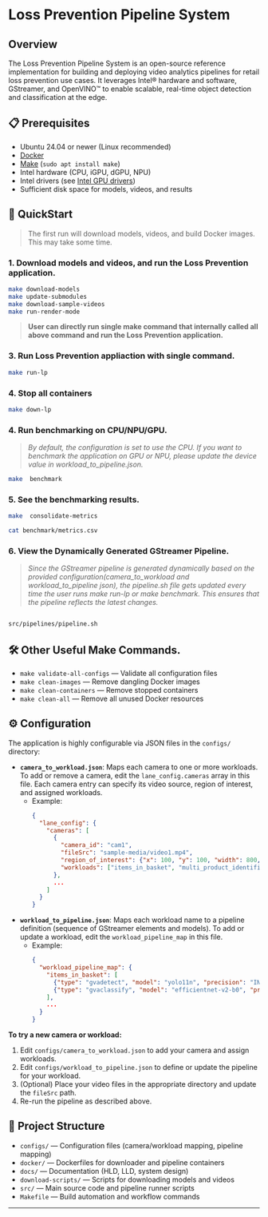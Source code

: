 # Loss Prevention Pipeline System

## Overview

The Loss Prevention Pipeline System is an open-source reference implementation for building and deploying video analytics pipelines for retail loss prevention use cases. It leverages Intel® hardware and software, GStreamer, and OpenVINO™ to enable scalable, real-time object detection and classification at the edge.

## 📋 Prerequisites

- Ubuntu 24.04 or newer (Linux recommended)
- [Docker](https://docs.docker.com/engine/install/)
- [Make](https://www.gnu.org/software/make/) (`sudo apt install make`)
- Intel hardware (CPU, iGPU, dGPU, NPU)
- Intel drivers (see [Intel GPU drivers](https://dgpu-docs.intel.com/driver/client/overview.html))
- Sufficient disk space for models, videos, and results

## 🚀 QuickStart

> The first run will download models, videos, and build Docker images. This may take some time.


### 1. Download models and videos, and run the Loss Prevention application.

```sh
make download-models
make update-submodules
make download-sample-videos
make run-render-mode
```


> **User can directly run single make command that internally called all above command and run the Loss Prevention application.**


### 3. Run Loss Prevention appliaction with single command.


```sh
make run-lp

```

### 4. Stop all containers

```sh
make down-lp
```

### 4. Run benchmarking on CPU/NPU/GPU.
>*By default, the configuration is set to use the CPU. If you want to benchmark the application on GPU or NPU, please update the device value in workload_to_pipeline.json.*

```sh
make  benchmark
```

### 5. See the benchmarking results.

```sh
make  consolidate-metrics

cat benchmark/metrics.csv
```

### 6. View the Dynamically Generated GStreamer Pipeline.
>*Since the GStreamer pipeline is generated dynamically based on the provided configuration(camera_to_workload and workload_to_pipeline json), the pipeline.sh file gets updated every time the user runs make run-lp or make benchmark. This ensures that the pipeline reflects the latest changes.*
```sh

src/pipelines/pipeline.sh

```

## 🛠️ Other Useful Make Commands.

- `make validate-all-configs` — Validate all configuration files
- `make clean-images` — Remove dangling Docker images
- `make clean-containers` — Remove stopped containers
- `make clean-all` — Remove all unused Docker resources


## ⚙️ Configuration

The application is highly configurable via JSON files in the `configs/` directory:

- **`camera_to_workload.json`**: Maps each camera to one or more workloads. To add or remove a camera, edit the `lane_config.cameras` array in this file. Each camera entry can specify its video source, region of interest, and assigned workloads.
    - Example:
      ```json
      {
        "lane_config": {
          "cameras": [
            {
              "camera_id": "cam1",
              "fileSrc": "sample-media/video1.mp4",
              "region_of_interest": {"x": 100, "y": 100, "width": 800, "height": 600},
              "workloads": ["items_in_basket", "multi_product_identification"]
            },
            ...
          ]
        }
      }
      ```
- **`workload_to_pipeline.json`**: Maps each workload name to a pipeline definition (sequence of GStreamer elements and models). To add or update a workload, edit the `workload_pipeline_map` in this file.
    - Example:
      ```json
      {
        "workload_pipeline_map": {
          "items_in_basket": [
            {"type": "gvadetect", "model": "yolo11n", "precision": "INT8", "device": "CPU"},
            {"type": "gvaclassify", "model": "efficientnet-v2-b0", "precision": "INT8", "device": "CPU"}
          ],
          ...
        }
      }
      ```

**To try a new camera or workload:**
1. Edit `configs/camera_to_workload.json` to add your camera and assign workloads.
2. Edit `configs/workload_to_pipeline.json` to define or update the pipeline for your workload.
3. (Optional) Place your video files in the appropriate directory and update the `fileSrc` path.
4. Re-run the pipeline as described above.

## 📁 Project Structure

- `configs/` — Configuration files (camera/workload mapping, pipeline mapping)
- `docker/` — Dockerfiles for downloader and pipeline containers
- `docs/` — Documentation (HLD, LLD, system design)
- `download-scripts/` — Scripts for downloading models and videos
- `src/` — Main source code and pipeline runner scripts
- `Makefile` — Build automation and workflow commands

---

